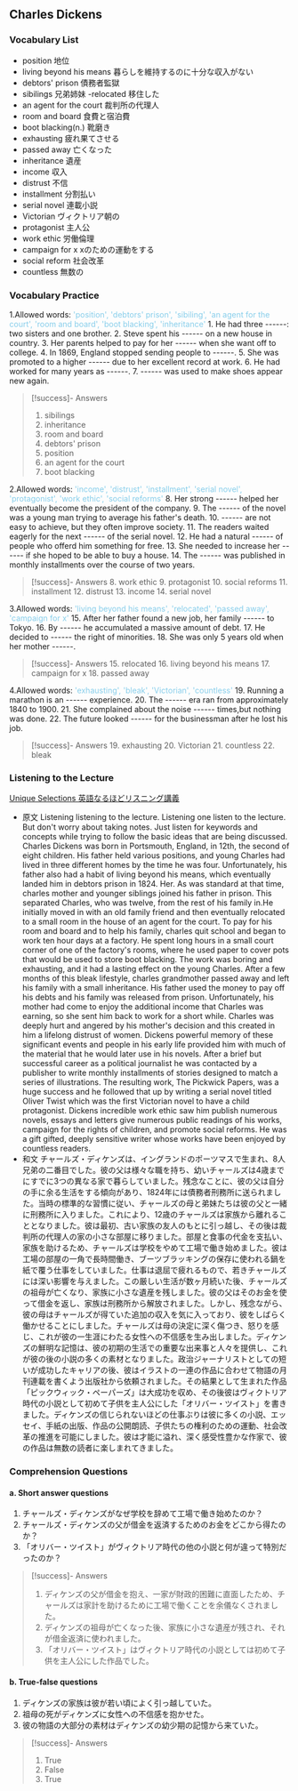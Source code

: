 ## Charles Dickens

### Vocabulary List
- position
    地位
- living beyond his means
    暮らしを維持するのに十分な収入がない
- debtors' prison
    債務者監獄
- sibilings
    兄弟姉妹
-relocated
    移住した
- an agent for the court
    裁判所の代理人
- room and board
    食費と宿泊費
- boot blacking(n.)
    靴磨き
- exhausting
    疲れ果てさせる
- passed away
    亡くなった
- inheritance
    遺産
- income
    収入
- distrust
    不信
- installment
    分割払い
- serial novel
    連載小説
- Victorian
    ヴィクトリア朝の
- protagonist
    主人公
- work ethic
    労働倫理
- campaign for x
    xのための運動をする
- social reform
    社会改革
- countless
    無数の

### Vocabulary Practice
1.Allowed words: <span style="color: #87CEEB;"> 'position', 'debtors' prison', 'sibiling', 'an agent for the court', 'room and board', 'boot blacking', 'inheritance' </span>
    1. He had three ------: two sisters and one brother.
    2. Steve spent his ------ on a new house in country.
    3. Her parents helped to pay for her ------ when she want off to college.
    4. In 1869, England stopped sending people to ------.
    5. She was promoted to a higher ------ due to her excellent record at work.
    6. He had worked for many years as ------.
    7. ------ was used to make shoes appear new again.
>[!success]- Answers
> 1. sibilings
> 2. inheritance
> 3. room and board
> 4. debtors' prison
> 5. position
> 6. an agent for the court
> 7. boot blacking

2.Allowed words: <span style="color: #87CEEB;"> 'income', 'distrust', 'installment', 'serial novel', 'protagonist', 'work ethic', 'social reforms' </span>
    8. Her strong ------ helped her eventually become the president of the company.
    9. The ------ of the novel was a young man trying to average his father's death.
    10. ------ are not easy to achieve, but they often improve society.
    11. The readers waited eagerly for the next ------ of the serial novel.
    12. He had a natural ------ of people who offerd him something for free.
    13. She needed to increase her ------ if she hoped to be able to buy a house.
    14. The ------ was published in monthly installments over the course of two years.
>[!success]- Answers
> 8. work ethic
> 9. protagonist
> 10. social reforms
> 11. installment
> 12. distrust
> 13. income
> 14. serial novel

3.Allowed words: <span style="color: #87CEEB;"> 'living beyond his means', 'relocated', 'passed away', 'campaign for x' </span>
    15. After her father found a new job, her family ------ to Tokyo.
    16. By ------ he accumulated a massive amount of debt.
    17. He decided to ------ the right of minorities.
    18. She was only 5 years old when her mother ------.
>[!success]- Answers
> 15. relocated
> 16. living beyond his means
> 17. campaign for x
> 18. passed away

4.Allowed words: <span style="color: #87CEEB;"> 'exhausting', 'bleak', 'Victorian', 'countless' </span>
    19. Running a marathon is an ------ experience.
    20. The ------ era ran from approximately 1840 to 1900.
    21. She complained about the noise ------ times,but nothing was done.
    22. The future looked ------ for the businessman after he lost his job.
>[!success]- Answers
> 19. exhausting
> 20. Victorian
> 21. countless
> 22. bleak

### Listening to the Lecture
[Unique Selections 英語なるほどリスニング講義](https://shohakusha.com/streaming#anchorlink-list-menu)
- 原文
    Listening listening to the lecture. Listening one listen to the lecture. But don't worry about taking notes. Just listen for keywords and concepts while trying to follow the basic ideas that are being discussed. Charles Dickens was born in Portsmouth, England, in 12th, the second of eight children. His father held various positions, and young Charles had lived in three different homes by the time he was four. Unfortunately, his father also had a habit of living beyond his means, which eventually landed him in debtors prison in 1824. Her. As was standard at that time, charles mother and younger siblings joined his father in prison. This separated Charles, who was twelve, from the rest of his family in.He initially moved in with an old family friend and then eventually relocated to a small room in the house of an agent for the court. To pay for his room and board and to help his family, charles quit school and began to work ten hour days at a factory. He spent long hours in a small court corner of one of the factory's rooms, where he used paper to cover pots that would be used to store boot blacking. The work was boring and exhausting, and it had a lasting effect on the young Charles. After a few months of this bleak lifestyle, charles grandmother passed away and left his family with a small inheritance. His father used the money to pay off his debts and his family was released from prison. Unfortunately, his mother had come to enjoy the additional income that Charles was earning, so she sent him back to work for a short while. Charles was deeply hurt and angered by his mother's decision and this created in him a lifelong distrust of women. Dickens powerful memory of these significant events and people in his early life provided him with much of the material that he would later use in his novels. After a brief but successful career as a political journalist he was contacted by a publisher to write monthly installments of stories designed to match a series of illustrations. The resulting work, The Pickwick Papers, was a huge success and he followed that up by writing a serial novel titled Oliver Twist which was the first Victorian novel to have a child protagonist. Dickens incredible work ethic saw him publish numerous novels, essays and letters give numerous public readings of his works, campaign for the rights of children, and promote social reforms. He was a gift gifted, deeply sensitive writer whose works have been enjoyed by countless readers.
- 和文
    チャールズ・ディケンズは、イングランドのポーツマスで生まれ、8人兄弟の二番目でした。彼の父は様々な職を持ち、幼いチャールズは4歳までにすでに3つの異なる家で暮らしていました。残念なことに、彼の父は自分の手に余る生活をする傾向があり、1824年には債務者刑務所に送られました。当時の標準的な習慣に従い、チャールズの母と弟妹たちは彼の父と一緒に刑務所に入りました。これにより、12歳のチャールズは家族から離れることとなりました。彼は最初、古い家族の友人のもとに引っ越し、その後は裁判所の代理人の家の小さな部屋に移りました。部屋と食事の代金を支払い、家族を助けるため、チャールズは学校をやめて工場で働き始めました。彼は工場の部屋の一角で長時間働き、ブーツブラッキングの保存に使われる鍋を紙で覆う仕事をしていました。仕事は退屈で疲れるもので、若きチャールズには深い影響を与えました。この厳しい生活が数ヶ月続いた後、チャールズの祖母が亡くなり、家族に小さな遺産を残しました。彼の父はそのお金を使って借金を返し、家族は刑務所から解放されました。しかし、残念ながら、彼の母はチャールズが得ていた追加の収入を気に入っており、彼をしばらく働かせることにしました。チャールズは母の決定に深く傷つき、怒りを感じ、これが彼の一生涯にわたる女性への不信感を生み出しました。ディケンズの鮮明な記憶は、彼の初期の生活での重要な出来事と人々を提供し、これが彼の後の小説の多くの素材となりました。政治ジャーナリストとしての短いが成功したキャリアの後、彼はイラストの一連の作品に合わせて物語の月刊連載を書くよう出版社から依頼されました。その結果として生まれた作品「ピックウィック・ペーパーズ」は大成功を収め、その後彼はヴィクトリア時代の小説として初めて子供を主人公にした「オリバー・ツイスト」を書きました。ディケンズの信じられないほどの仕事ぶりは彼に多くの小説、エッセイ、手紙の出版、作品の公開朗読、子供たちの権利のための運動、社会改革の推進を可能にしました。彼は才能に溢れ、深く感受性豊かな作家で、彼の作品は無数の読者に楽しまれてきました。

### Comprehension Questions
#### a. Short answer questions
1) チャールズ・ディケンズがなぜ学校を辞めて工場で働き始めたのか？
2) チャールズ・ディケンズの父が借金を返済するためのお金をどこから得たのか？
3) 「オリバー・ツイスト」がヴィクトリア時代の他の小説と何が違って特別だったのか？
> [!success]- Answers
>1) ディケンズの父が借金を抱え、一家が財政的困難に直面したため、チャールズは家計を助けるために工場で働くことを余儀なくされました。
>2) ディケンズの祖母が亡くなった後、家族に小さな遺産が残され、それが借金返済に使われました。
>3) 「オリバー・ツイスト」はヴィクトリア時代の小説としては初めて子供を主人公にした作品でした。

#### b. True-false questions
1) ディケンズの家族は彼が若い頃によく引っ越していた。
2) 祖母の死がディケンズに女性への不信感を抱かせた。
3) 彼の物語の大部分の素材はディケンズの幼少期の記憶から来ていた。
> [!success]- Answers
>1) True
>2) False
>3) True